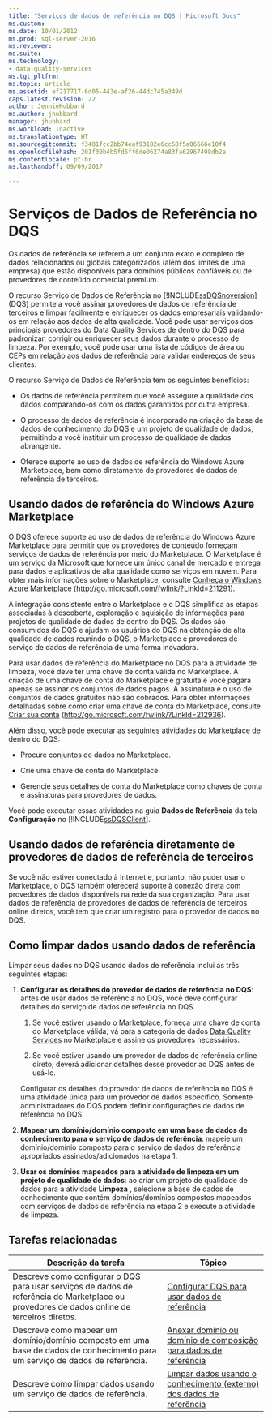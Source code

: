 ```yaml
---
title: "Serviços de dados de referência no DQS | Microsoft Docs"
ms.custom: 
ms.date: 10/01/2012
ms.prod: sql-server-2016
ms.reviewer: 
ms.suite: 
ms.technology:
- data-quality-services
ms.tgt_pltfrm: 
ms.topic: article
ms.assetid: ef217717-6d05-443e-af26-44dc745a349d
caps.latest.revision: 22
author: JennieHubbard
ms.author: jhubbard
manager: jhubbard
ms.workload: Inactive
ms.translationtype: HT
ms.sourcegitcommit: f3481fcc2bb74eaf93182e6cc58f5a06666e10f4
ms.openlocfilehash: 201f30b4b5fd5ff6de06274a83fa62967498db2e
ms.contentlocale: pt-br
ms.lasthandoff: 09/09/2017

---
```

# <a name="reference-data-services-in-dqs"></a>Serviços de Dados de Referência no DQS
  Os dados de referência se referem a um conjunto exato e completo de dados relacionados ou globais categorizados (além dos limites de uma empresa) que estão disponíveis para domínios públicos confiáveis ou de provedores de conteúdo comercial premium.  
  
 O recurso Serviço de Dados de Referência no [!INCLUDE[ssDQSnoversion](../includes/ssdqsnoversion-md.md)] (DQS) permite a você assinar provedores de dados de referência de terceiros e limpar facilmente e enriquecer os dados empresariais validando-os em relação aos dados de alta qualidade. Você pode usar serviços dos principais provedores do Data Quality Services de dentro do DQS para padronizar, corrigir ou enriquecer seus dados durante o processo de limpeza. Por exemplo, você pode usar uma lista de códigos de área ou CEPs em relação aos dados de referência para validar endereços de seus clientes.  
  
 O recurso Serviço de Dados de Referência tem os seguintes benefícios:  
  
-   Os dados de referência permitem que você assegure a qualidade dos dados comparando-os com os dados garantidos por outra empresa.  
  
-   O processo de dados de referência é incorporado na criação da base de dados de conhecimento do DQS e um projeto de qualidade de dados, permitindo a você instituir um processo de qualidade de dados abrangente.  
  
-   Oferece suporte ao uso de dados de referência do Windows Azure Marketplace, bem como diretamente de provedores de dados de referência de terceiros.  
  
##  <a name="Marketplace"></a> Usando dados de referência do Windows Azure Marketplace  
 O DQS oferece suporte ao uso de dados de referência do Windows Azure Marketplace para permitir que os provedores de conteúdo forneçam serviços de dados de referência por meio do Marketplace. O Marketplace é um serviço da Microsoft que fornece um único canal de mercado e entrega para dados e aplicativos de alta qualidade como serviços em nuvem. Para obter mais informações sobre o Marketplace, consulte [Conheça o Windows Azure Marketplace](http://go.microsoft.com/fwlink/?LinkId=211291) (http://go.microsoft.com/fwlink/?LinkId=211291).  
  
 A integração consistente entre o Marketplace e o DQS simplifica as etapas associadas à descoberta, exploração e aquisição de informações para projetos de qualidade de dados de dentro do DQS. Os dados são consumidos do DQS e ajudam os usuários do DQS na obtenção de alta qualidade de dados reunindo o DQS, o Marketplace e provedores de serviço de dados de referência de uma forma inovadora.  
  
 Para usar dados de referência do Marketplace no DQS para a atividade de limpeza, você deve ter uma chave de conta válida no Marketplace. A criação de uma chave de conta do Marketplace é gratuita e você pagará apenas se assinar os conjuntos de dados pagos. A assinatura e o uso de conjuntos de dados gratuitos não são cobrados. Para obter informações detalhadas sobre como criar uma chave de conta do Marketplace, consulte [Criar sua conta](http://go.microsoft.com/fwlink/?LinkId=212936) (http://go.microsoft.com/fwlink/?LinkId=212936).  
  
 Além disso, você pode executar as seguintes atividades do Marketplace de dentro do DQS:  
  
-   Procure conjuntos de dados no Marketplace.  
  
-   Crie uma chave de conta do Marketplace.  
  
-   Gerencie seus detalhes de conta do Marketplace como chaves de conta e assinaturas para provedores de dados.  
  
 Você pode executar essas atividades na guia **Dados de Referência** da tela **Configuração** no [!INCLUDE[ssDQSClient](../includes/ssdqsclient-md.md)].  
  
##  <a name="Direct"></a> Usando dados de referência diretamente de provedores de dados de referência de terceiros  
 Se você não estiver conectado à Internet e, portanto, não puder usar o Marketplace, o DQS também oferecerá suporte à conexão direta com provedores de dados disponíveis na rede da sua organização. Para usar dados de referência de provedores de dados de referência de terceiros online diretos, você tem que criar um registro para o provedor de dados no DQS.  
  
##  <a name="HowToCleanse"></a> Como limpar dados usando dados de referência  
 Limpar seus dados no DQS usando dados de referência inclui as três seguintes etapas:  
  
1.  **Configurar os detalhes do provedor de dados de referência no DQS**: antes de usar dados de referência no DQS, você deve configurar detalhes do serviço de dados de referência no DQS.  
  
    1.  Se você estiver usando o Marketplace, forneça uma chave de conta do Marketplace válida, vá para a categoria de dados [Data Quality Services](http://go.microsoft.com/fwlink/?LinkId=227587) no Marketplace e assine os provedores necessários.  
  
    2.  Se você estiver usando um provedor de dados de referência online direto, deverá adicionar detalhes desse provedor ao DQS antes de usá-lo.  
  
     Configurar os detalhes do provedor de dados de referência no DQS é uma atividade única para um provedor de dados específico. Somente administradores do DQS podem definir configurações de dados de referência no DQS.  
  
2.  **Mapear um domínio/domínio composto em uma base de dados de conhecimento para o serviço de dados de referência**: mapeie um domínio/domínio composto para o serviço de dados de referência apropriados assinados/adicionados na etapa 1.  
  
3.  **Usar os domínios mapeados para a atividade de limpeza em um projeto de qualidade de dados**: ao criar um projeto de qualidade de dados para a atividade **Limpeza** , selecione a base de dados de conhecimento que contém domínios/domínios compostos mapeados com serviços de dados de referência na etapa 2 e execute a atividade de limpeza.  
  
## <a name="related-tasks"></a>Tarefas relacionadas  
  
|Descrição da tarefa|Tópico|  
|----------------------|-----------|  
|Descreve como configurar o DQS para usar serviços de dados de referência do Marketplace ou provedores de dados online de terceiros diretos.|[Configurar DQS para usar dados de referência](../data-quality-services/configure-dqs-to-use-reference-data.md)|  
|Descreve como mapear um domínio/domínio composto em uma base de dados de conhecimento para um serviço de dados de referência.|[Anexar domínio ou domínio de composição para dados de referência](../data-quality-services/attach-domain-or-composite-domain-to-reference-data.md)|  
|Descreve como limpar dados usando um serviço de dados de referência.|[Limpar dados usando o conhecimento &#40;externo&#41; dos dados de referência](../data-quality-services/cleanse-data-using-reference-data-external-knowledge.md)|  
  
  


